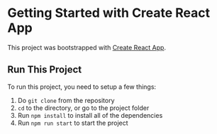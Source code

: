 # Getting Started with Create React App

This project was bootstrapped with [Create React App](https://github.com/facebook/create-react-app).

## Run This Project

To run this project, you need to setup a few things:

1. Do `git clone` from the repository
2. `cd` to the directory, or go to the project folder
3. Run `npm install` to install all of the dependencies
4. Run `npm run start` to start the project

